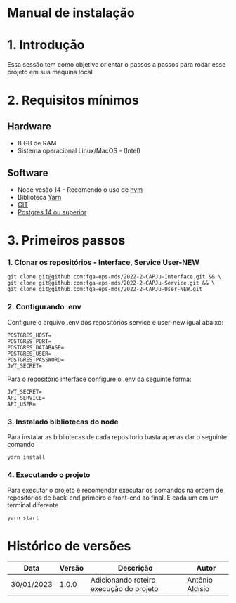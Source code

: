 # Manual de instalação

# 1. Introdução

Essa sessão tem como objetivo orientar o passos a passos para rodar esse projeto em sua máquina local

# 2. Requisitos mínimos 

## Hardware

- 8 GB de RAM
- Sistema operacional Linux/MacOS - (Intel)

## Software

- Node vesão 14 - Recomendo o uso de [nvm](https://github.com/nvm-sh/nvm)
- Biblioteca [Yarn](https://classic.yarnpkg.com/lang/en/docs/install/#mac-stable)
- [GIT](https://git-scm.com/book/en/v2/Getting-Started-Installing-Git)
- [Postgres 14 ou superior](https://www.postgresql.org)
    
# 3. Primeiros passos

### 1. Clonar os repositórios - Interface, Service User-NEW

```
git clone git@github.com:fga-eps-mds/2022-2-CAPJu-Interface.git && \
git clone git@github.com:fga-eps-mds/2022-2-CAPJu-Service.git && \
git clone git@github.com:fga-eps-mds/2022-2-CAPJu-User-NEW.git

```

### 2. Configurando .env

Configure o arquivo .env dos repositórios service e user-new igual abaixo:

```
POSTGRES_HOST=
POSTGRES_PORT=
POSTGRES_DATABASE=
POSTGRES_USER=
POSTGRES_PASSWORD=
JWT_SECRET=

```

Para o repositório interface configure o .env da seguinte forma:

```
JWT_SECRET=
API_SERVICE=
API_USER=
```

### 3. Instalado bibliotecas do node


Para instalar as bibliotecas de cada repositorio basta apenas dar o seguinte comando

```
yarn install
```

### 4. Executando o projeto

Para executar o projeto é recomendar executar os comandos na ordem de repositórios de back-end primeiro e front-end ao final. E cada um em um terminal diferente

```
yarn start
```


# Histórico de versões

| Data       | Versão | Descrição                                                                   | Autor                                        |
| ---------- | ------ | --------------------------------------------------------------------------- | -------------------------------------------- |
| 30/01/2023 | 1.0.0    | Adicionando roteiro execução do projeto                          | Antônio Aldísio                      |
